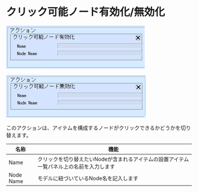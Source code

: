 # クリック可能ノード有効化/無効化

![EnableClickableNode](img/EnableClickableNode.jpg)

![DisableClickableNode](img/DisableClickableNode.jpg)

このアクションは、アイテムを構成するノードがクリックできるかどうかを切り替えます。

| 名称 | 機能 |
| ---- | ---- |
| Name | クリックを切り替えたいNodeが含まれるアイテムの設置アイテム一覧パネル上の名前を入力します |
| Node Name | モデルに紐づいているNode名を記入します |
